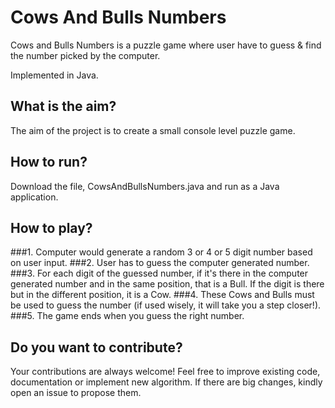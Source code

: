 # Cows And Bulls Numbers
Cows and Bulls Numbers is a puzzle game where user have to guess &amp; find the number picked by the computer.

Implemented in Java.

## What is the aim?
The aim of the project is to create a small console level puzzle game.

## How to run?
Download the file, CowsAndBullsNumbers.java and run as a Java application.

## How to play?
###1. Computer would generate a random 3 or 4 or 5 digit number based on user input.
###2. User has to guess the computer generated number.
###3. For each digit of the guessed number, if it's there in the computer generated number and in the same position, that is a Bull. If the digit is there but in the different position, it is a Cow.
###4. These Cows and Bulls must be used to guess the number (if used wisely, it will take you a step closer!).
###5. The game ends when you guess the right number.

## Do you want to contribute?
Your contributions are always welcome! Feel free to improve existing code, documentation or implement new algorithm.
If there are big changes, kindly open an issue to propose them.
